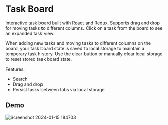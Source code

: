 # Task Board

Interactive task board built with React and Redux. Supports drag and drop for moving tasks to different columns. Click on a task from the board to see an expanded task view.

When adding new tasks and moving tasks to different columns on the board, your task board state is saved to local storage to maintain a temporary task history. Use the clear button or manually clear local storage to reset stored task board state.

Features:
- Search
- Drag and drop
- Persist tasks between tabs via local storage

## Demo
![Screenshot 2024-01-15 184703](https://github.com/Chinubala/react-task-board/assets/152838779/ed6d6550-038c-4b46-a977-8bf507ecb0d0)

